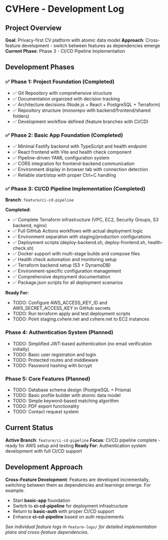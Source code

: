 # CVHere - Development Log

## Project Overview

**Goal**: Privacy-first CV platform with atomic data model
**Approach**: Cross-feature development - switch between features as dependencies emerge
**Current Phase**: Phase 3 - CI/CD Pipeline Implementation

## Development Phases

### ✅ Phase 1: Project Foundation (Completed)
- ✅ Git Repository with comprehensive structure
- ✅ Documentation organized with decision tracking
- ✅ Architecture decisions (Node.js + React + PostgreSQL + Terraform)
- ✅ Repository structure (monorepo with backend/frontend/shared folders)
- ✅ Development workflow defined (feature branches with CI/CD)

### ✅ Phase 2: Basic App Foundation (Completed)
- ✅ Minimal Fastify backend with TypeScript and health endpoint
- ✅ React frontend with Vite and health check component
- ✅ Pipeline-driven YAML configuration system
- ✅ CORS integration for frontend-backend communication
- ✅ Environment display in browser tab with connection detection
- ✅ Reliable start/stop with proper Ctrl+C handling

### ✅ Phase 3: CI/CD Pipeline Implementation (Completed)
**Branch**: `feature/ci-cd-pipeline`

**Completed:**
- ✅ Complete Terraform infrastructure (VPC, EC2, Security Groups, S3 backend, nginx)
- ✅ Full GitHub Actions workflows with actual deployment logic
- ✅ Environment separation with staging/production configurations
- ✅ Deployment scripts (deploy-backend.sh, deploy-frontend.sh, health-check.sh)
- ✅ Docker support with multi-stage builds and compose files
- ✅ Health check automation and monitoring setup
- ✅ Terraform backend setup (S3 + DynamoDB)
- ✅ Environment-specific configuration management
- ✅ Comprehensive deployment documentation
- ✅ Package.json scripts for all deployment scenarios

**Ready For:**
- TODO: Configure AWS_ACCESS_KEY_ID and AWS_SECRET_ACCESS_KEY in GitHub secrets
- TODO: Run terraform apply and test deployment scripts
- TODO: Point staging.cvhere.net and cvhere.net to EC2 instances

### Phase 4: Authentication System (Planned)
- TODO: Simplified JWT-based authentication (no email verification initially)
- TODO: Basic user registration and login
- TODO: Protected routes and middleware
- TODO: Password hashing with bcrypt

### Phase 5: Core Features (Planned)
- TODO: Database schema design (PostgreSQL + Prisma)
- TODO: Basic profile builder with atomic data model
- TODO: Simple keyword-based matching algorithm
- TODO: PDF export functionality
- TODO: Contact request system

## Current Status

**Active Branch**: `feature/ci-cd-pipeline`
**Focus**: CI/CD pipeline complete - ready for AWS setup and testing
**Ready For**: Authentication system development with full CI/CD support

## Development Approach

**Cross-Feature Development**: Features are developed incrementally, switching between them as dependencies and learnings emerge. For example:
- Start **basic-app** foundation
- Switch to **ci-cd-pipeline** for deployment infrastructure
- Return to **basic-auth** with proper CI/CD support
- Enhance **ci-cd-pipeline** based on auth requirements

*See individual feature logs in `feature-logs/` for detailed implementation plans and cross-feature dependencies.*